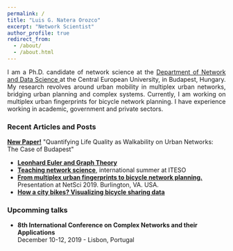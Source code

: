 ```yaml
---
permalink: /
title: "Luis G. Natera Orozco"
excerpt: "Network Scientist"
author_profile: true
redirect_from:
  - /about/
  - /about.html
---
```

<div style="text-align: justify"> I am a Ph.D. candidate of network science at the <a href="https://networkdatascience.ceu.edu/" target="_blank"> Department of Network and Data Science </a> at the Central European University, in Budapest, Hungary. My research revolves around urban mobility in multiplex urban networks, bridging urban planning and complex systems. Currently, I am working on multiplex urban fingerprints for bicycle network planning. I have experience working in academic, government and private sectors.
</div>

### Recent Articles and Posts
**[New Paper!](https://luisnatera.com/posts/2019/12/Life-Quality/)** "Quantifying Life Quality as Walkability on Urban Networks: The Case of Budapest"
* **[Leonhard Euler and Graph Theory](https://luisnatera.com/posts/2020/04/Euler/)**
* **[Teaching network science](https://luisnatera.com/posts/2019/07/NetSci-Workshop/)**, international summer at ITESO
* **[From multiplex urban fingerprints to bicycle network planning.](https://luisnatera.com/posts/2019/05/Multiplex-Bike/)** Presentation at NetSci 2019. Burlington, VA. USA.
* **[How a city bikes? Visualizing bicycle sharing data](https://luisnatera.com/posts/2019/03/MiBici-en/)**

### Upcomming talks
* **8th International Conference on Complex Networks and their Applications**  
December 10-12, 2019 - Lisbon, Portugal
